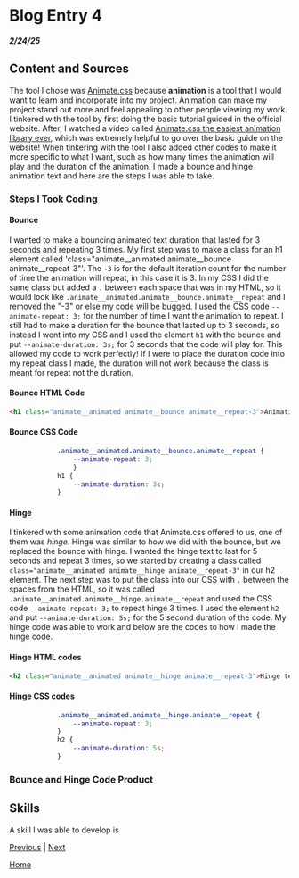 # Blog Entry 4
##### 2/24/25
## Content and Sources
The tool I chose was [Animate.css](https://animate.style/) because **animation** is a tool that I would want to learn and incorporate into my project. Animation can make my project stand out more and feel appealing to other people viewing my work. I tinkered  with the tool by first doing the basic tutorial guided in the official website. After, I watched a video called [Animate.css the easiest animation library ever](https://youtu.be/VzbBcVRquYA?si=0PTfxOxvaJgiV0BV), which was extremely helpful to go over the basic guide on the website! When tinkering with the tool I also added other codes to make it more specific to what I want, such as how many times the animation will play and the duration of the animation. I made a bounce and hinge animation text and here are the steps I was able to take.
### Steps I Took Coding
#### Bounce
I wanted to make a bouncing animated text duration that lasted for 3 seconds and repeating 3 times. My first step was to make a class for an h1 element called 'class="animate__animated animate__bounce animate__repeat-3"'. The `-3` is for the default iteration count for the number of time the animation will repeat, in this case it is 3. In my CSS I did the same class but added a `.` between each space that was in my HTML, so it would look like `.animate__animated.animate__bounce.animate__repeat` and I removed the "-3" or else my code will be bugged. I used the CSS code `--animate-repeat: 3;` for the number of time I want the animation to repeat. I still had to make a duration for the bounce that lasted up to 3 seconds, so instead I went into my CSS and I used the element `h1` with the bounce and put `--animate-duration: 3s;` for 3 seconds that the code will play for. This allowed my code to work perfectly! If I were to place the duration code into my repeat class I made, the duration will not work because the class is meant for repeat not the duration. 

#### Bounce HTML Code
```HTML
<h1 class="animate__animated animate__bounce animate__repeat-3">Animation practice</h1>
```
#### Bounce CSS Code
```CSS
            .animate__animated.animate__bounce.animate__repeat {
                --animate-repeat: 3;
                }
            h1 {
                --animate-duration: 3s;
            }
```
#### Hinge
I tinkered with some animation code that Animate.css offered to us, one of them was _hinge_. Hinge was similar to how we did with the bounce, but we replaced the bounce with hinge. I wanted the hinge text to last for 5 seconds and repeat 3 times, so we started by creating a class called `class="animate__animated animate__hinge animate__repeat-3"` in our h2 element. The next step was to put the class into our CSS with `.` between the spaces from the HTML, so it was called `.animate__animated.animate__hinge.animate__repeat` and used the CSS code `--animate-repeat: 3;` to repeat hinge 3 times. I used the element `h2` and put `--animate-duration: 5s;` for the 5 second duration of the code. My hinge code was able to work and below are the codes to how I made the hinge code. 
#### Hinge HTML codes
```HTML
<h2 class="animate__animated animate__hinge animate__repeat-3">Hinge text</h2>
```
#### Hinge CSS codes
```CSS
            .animate__animated.animate__hinge.animate__repeat {
                --animate-repeat: 3;
            }
            h2 {
                --animate-duration: 5s;
            }
```

### Bounce and Hinge Code Product

## Skills
A skill I was able to develop is 

[Previous](entry03.md) | [Next](entry05.md)

[Home](../README.md)
